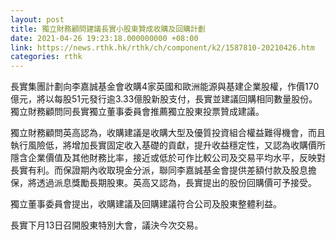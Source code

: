 ```yaml
---
layout: post
title: 獨立財務顧問建議長實小股東贊成收購及回購計劃
date: 2021-04-26 19:23:18.000000000 +08:00
link: https://news.rthk.hk/rthk/ch/component/k2/1587810-20210426.htm
categories: rthk
---
```


長實集團計劃向李嘉誠基金會收購4家英國和歐洲能源與基建企業股權，作價170億元，將以每股51元發行逾3.33億股新股支付，長實並建議回購相同數量股份。獨立財務顧問同長實獨立董事委員會推薦獨立股東投票贊成建議。

獨立財務顧問英高認為，收購建議是收購大型及優質投資組合權益難得機會，而且執行風險低，將增加長實固定收入基礎的貢獻，提升收益穩定性，又認為收購價所隱含企業價值及其他財務比率，接近或低於可作比較公司及交易平均水平，反映對長實有利。而保證期內收取現金分派，聯同李嘉誠基金會提供差額付款及股息擔保，將透過派息獎勵長期股東。英高又認為，長實提出的股份回購價可予接受。

獨立董事委員會提出，收購建議及回購建議符合公司及股東整體利益。

長實下月13日召開股東特別大會，議決今次交易。

